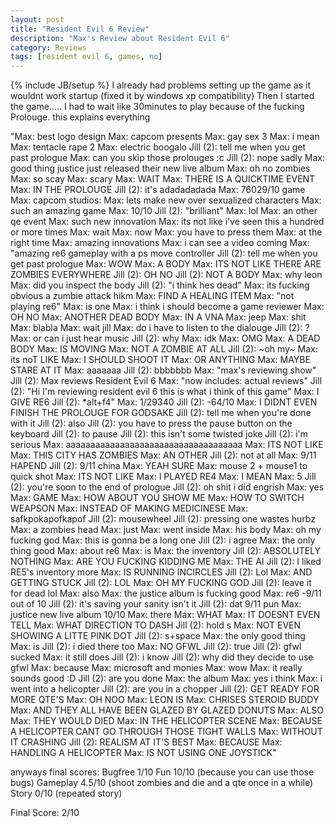 ```yaml
---
layout: post
title: "Resident Evil 6 Review"
description: "Max's Review about Resident Evil 6"
category: Reviews
tags: [resident evil 6, games, no]
---
```

{% include JB/setup %}
I already had problems setting up the game as it wouldnt work startup (fixed it by windows xp compatibility)
Then I started the game.....
I had to wait like 30minutes to play because of the fucking Prolouge.
this explains everything

"Max: best logo design
Max: capcom presents
Max: gay sex 3
Max: i mean
Max: tentacle rape 2
Max: electric boogalo
Jill (2): tell me when you get past prologue
Max: can you skip those prolouges :c
Jill (2): nope sadly
Max: good thing justice just released their new live album
Max: oh no zombies
Max: so scay
Max: scary
Max: WAIT
Max: THERE IS A QUICKTIME EVENT
Max: IN THE PROLOUGE
Jill (2): it's adadadadada
Max: 76029/10 game
Max: capcom studios:
Max: lets make new over sexualized characters
Max: such an amazing game
Max: 10/10
Jill (2): "brilliant"
Max: lol
Max: an other qe event
Max: such new innovation
Max: its not like i've seen this a hundred or more times
Max: wait
Max: now
Max: you have to press them
Max: at the right time
Max: amazing innovations
Max: i can see a video coming
Max: "amazing re6 gameplay with a ps move controller
Jill (2): tell me when you get past prologue
Max: WOW
Max: A BODY
Max: ITS NOT LIKE THERE ARE ZOMBIES EVERYWHERE
Jill (2): OH NO
Jill (2): NOT A BODY
Max: why leon
Max: did you inspect the body
Jill (2): "i think hes dead"
Max: its fucking obvious a zumbie attack hikm
Max: FIND A HEALING ITEM
Max: "not playing re6"
Max: is one
Max: i think i should become a game reviewer
Max: OH NO
Max: ANOTHER DEAD BODY
Max: IN A VNA
Max: jeep
Max: shit
Max: blabla
Max: wait jill
Max: do i have to listen to the dialouge
Jill (2): ?
Max: or can i just hear music
Jill (2): why
Max: idk
Max: OMG
Max: A DEAD BODY
Max: IS MOVING
Max: NOT A ZOMBIE AT ALL
Jill (2): ~oh my~
Max: its noT LIKE
Max: I SHOULD SHOOT IT
Max: OR ANYTHING
Max: MAYBE STARE AT IT
Max: aaaaaaa
Jill (2): bbbbbbb
Max: "max's reviewing show"
Jill (2): Max reviews Resident Evil 6
Max: "now includes: actual reviews"
Jill (2): "Hi I'm reviewing resident evil 6 this is what i think of this game"
Max: I GIVE RE6
Jill (2): *alt+f4"
Max: 1/29340
Jill (2): -64/10
Max: I DIDNT EVEN FINISH THE PROLOUGE FOR GODSAKE
Jill (2): tell me when you're done with it
Jill (2): also
Jill (2): you have to press the pause button on the keyboard
Jill (2): to pause
Jill (2): this isn't some twisted joke
Jill (2): i'm serious
Max: aaaaaaaaaaaaaaaaaaaaaaaaaaaaaaaaaaaa
Max: ITS NOT LIKE
Max: THIS CITY HAS ZOMBIES
Max: AN OTHER
Jill (2): not at all
Max: 9/11 HAPEND
Jill (2): 9/11 china
Max: YEAH SURE
Max: mouse 2 + mouse1 to quick shot
Max: ITS NOT LIKE
Max: I PLAYED RE4
Max: I MEAN
Max: 5
Jill (2): you're soon to the end of prologue
Jill (2): oh shit i did engrish
Max: yes
Max: GAME
Max: HOW ABOUT YOU SHOW ME
Max: HOW TO SWITCH WEAPSON
Max: INSTEAD OF MAKING MEDICINESE
Max: safkpokapofkapof
Jill (2): mousewheel
Jill (2): pressing one wastes hurbz
Max: a zombies head
Max: just
Max: went inside
Max: his body
Max: oh my fucking god
Max: this is gonna be a long one
Jill (2): i agree
Max: the only thing good
Max: about re6
Max: is
Max: the inventory
Jill (2): ABSOLUTELY NOTHING
Max: ARE YOU FUCKING KIDDING ME
Max: THE AI
Jill (2): I liked RE5's inventory more
Max: IS RUNNING INCIRCLES
Jill (2): Lol
Max: AND GETTING STUCK
Jill (2): LOL
Max: OH MY FUCKING GOD
Jill (2): leave it for dead lol
Max: also
Max: the justice album is fucking good
Max: re6 -9/11 out of 10
Jill (2): it's saving your sanity isn't it
Jill (2): dat 9/11 pun
Max: justice new live album 10/10
Max: there
Max: WHAT
Max: IT DOESNT EVEN TELL
Max: WHAT DIRECTION TO DASH
Jill (2): hold s
Max: NOT EVEN SHOWING A LITTE PINK DOT
Jill (2): s+space
Max: the only good thing
Max: is
Jill (2): i died there too
Max: NO GFWL
Jill (2): true
Jill (2): gfwl sucked
Max: it still does
Jill (2): i know
Jill (2): why did they decide to use gfwl
Max: because
Max: microsoft and monies
Max: wow
Max: it really sounds good :D
Jill (2): are you done
Max: the album
Max: yes i think
Max: i went into a helicopter
Jill (2): are you in a chopper
Jill (2): GET READY FOR MORE QTE'S
Max: OH NOO
Max: LEON IS
Max: CHRISES STEROID BUDDY
Max: AND THEY ALL HAVE BEEN GLAZED BY GLAZED DONUTS
Max: ALSO
Max: THEY WOULD DIED
Max: IN THE HELICOPTER SCENE
Max: BECAUSE A HELICOPTER CANT GO THROUGH THOSE TIGHT WALLS
Max: WITHOUT IT CRASHING
Jill (2): REALISM AT IT'S BEST
Max: BECAUSE
Max: HANDLING A HELICOPTER
Max: IS NOT USING ONE JOYSTICK"

anyways
final scores:
Bugfree 1/10
Fun 10/10 (because you can use those bugs)
Gameplay 4.5/10 (shoot zombies and die and a qte once in a while)
Story 0/10 (repeated story)

Final Score: 2/10
